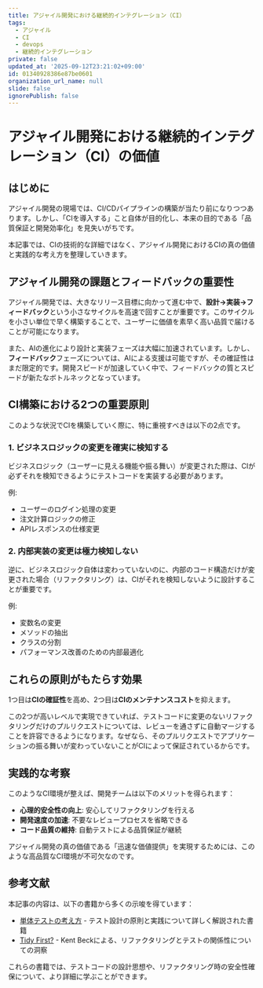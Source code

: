 ```yaml
---
title: アジャイル開発における継続的インテグレーション（CI）
tags:
  - アジャイル
  - CI
  - devops
  - 継続的インテグレーション
private: false
updated_at: '2025-09-12T23:21:02+09:00'
id: 01340928386e87be0601
organization_url_name: null
slide: false
ignorePublish: false
---
```


# アジャイル開発における継続的インテグレーション（CI）の価値

## はじめに

アジャイル開発の現場では、CI/CDパイプラインの構築が当たり前になりつつあります。しかし、「CIを導入する」こと自体が目的化し、本来の目的である「品質保証と開発効率化」を見失いがちです。

本記事では、CIの技術的な詳細ではなく、アジャイル開発におけるCIの真の価値と実践的な考え方を整理していきます。

## アジャイル開発の課題とフィードバックの重要性

アジャイル開発では、大きなリリース目標に向かって進む中で、**設計→実装→フィードバック**という小さなサイクルを高速で回すことが重要です。このサイクルを小さい単位で早く構築することで、ユーザーに価値を素早く高い品質で届けることが可能になります。

また、AIの進化により設計と実装フェーズは大幅に加速されています。しかし、**フィードバック**フェーズについては、AIによる支援は可能ですが、その確証性はまだ限定的です。開発スピードが加速していく中で、フィードバックの質とスピードが新たなボトルネックとなっています。

## CI構築における2つの重要原則

このような状況でCIを構築していく際に、特に重視すべきは以下の2点です。

### 1. ビジネスロジックの変更を確実に検知する

ビジネスロジック（ユーザーに見える機能や振る舞い）が変更された際は、CIが必ずそれを検知できるようにテストコードを実装する必要があります。

例:
- ユーザーのログイン処理の変更
- 注文計算ロジックの修正
- APIレスポンスの仕様変更

### 2. 内部実装の変更は極力検知しない

逆に、ビジネスロジック自体は変わっていないのに、内部のコード構造だけが変更された場合（リファクタリング）は、CIがそれを検知しないように設計することが重要です。

例:
- 変数名の変更
- メソッドの抽出
- クラスの分割
- パフォーマンス改善のための内部最適化

## これらの原則がもたらす効果

1つ目は**CIの確証性**を高め、2つ目は**CIのメンテナンスコスト**を抑えます。

この2つが高いレベルで実現できていれば、テストコードに変更のないリファクタリングだけのプルリクエストについては、レビューを通さずに自動マージすることを許容できるようになります。なぜなら、そのプルリクエストでアプリケーションの振る舞いが変わっていないことがCIによって保証されているからです。

## 実践的な考察

このようなCI環境が整えば、開発チームは以下のメリットを得られます：

- **心理的安全性の向上**: 安心してリファクタリングを行える
- **開発速度の加速**: 不要なレビュープロセスを省略できる
- **コード品質の維持**: 自動テストによる品質保証が継続

アジャイル開発の真の価値である「迅速な価値提供」を実現するためには、このような高品質なCI環境が不可欠なのです。

## 参考文献

本記事の内容は、以下の書籍から多くの示唆を得ています：

- [単体テストの考え方](https://gihyo.jp/book/2023/978-4-297-13613-5) - テスト設計の原則と実践について詳しく解説された書籍
- [Tidy First?](https://www.oreilly.co.jp/books/9784814400283/) - Kent Beckによる、リファクタリングとテストの関係性についての洞察

これらの書籍では、テストコードの設計思想や、リファクタリング時の安全性確保について、より詳細に学ぶことができます。
